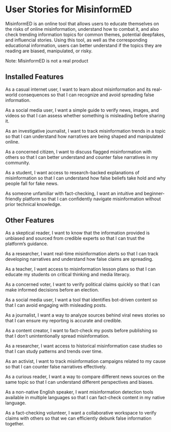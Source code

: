 # User Stories for MisinformED

MisinformED is an online tool that allows users to educate themselves on the risks of online misinformation, understand how to combat it, and also check trending information topics for common themes, potential deepfakes, and influencial stories. Using this tool, as well as the corresponding educational information, users can better understand if the topics they are reading are biased, manipulated, or risky.

Note: MisinformED is not a real product

## Installed Features

As a casual internet user, I want to learn about misinformation and its real-world consequences so that I can recognize and avoid spreading false information.

As a social media user, I want a simple guide to verify news, images, and videos so that I can assess whether something is misleading before sharing it.

As an investigative journalist, I want to track misinformation trends in a topic so that I can understand how narratives are being shaped and manipulated online.

As a concerned citizen, I want to discuss flagged misinformation with others so that I can better understand and counter false narratives in my community.

As a student, I want access to research-backed explanations of misinformation so that I can understand how false beliefs take hold and why people fall for fake news.

As someone unfamiliar with fact-checking, I want an intuitive and beginner-friendly platform so that I can confidently navigate misinformation without prior technical knowledge.

## Other Features

As a skeptical reader, I want to know that the information provided is unbiased and sourced from credible experts so that I can trust the platform’s guidance.

As a researcher, I want real-time misinformation alerts so that I can track developing narratives and understand how false claims are spreading.

As a teacher, I want access to misinformation lesson plans so that I can educate my students on critical thinking and media literacy.

As a concerned voter, I want to verify political claims quickly so that I can make informed decisions before an election.

As a social media user, I want a tool that identifies bot-driven content so that I can avoid engaging with misleading posts.

As a journalist, I want a way to analyze sources behind viral news stories so that I can ensure my reporting is accurate and credible.

As a content creator, I want to fact-check my posts before publishing so that I don’t unintentionally spread misinformation.

As a researcher, I want access to historical misinformation case studies so that I can study patterns and trends over time.

As an activist, I want to track misinformation campaigns related to my cause so that I can counter false narratives effectively.

As a curious reader, I want a way to compare different news sources on the same topic so that I can understand different perspectives and biases.

As a non-native English speaker, I want misinformation detection tools available in multiple languages so that I can fact-check content in my native language.

As a fact-checking volunteer, I want a collaborative workspace to verify claims with others so that we can efficiently debunk false information together.